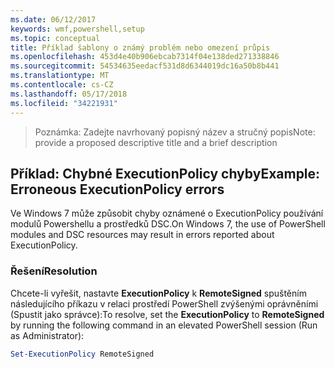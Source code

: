 ```yaml
---
ms.date: 06/12/2017
keywords: wmf,powershell,setup
ms.topic: conceptual
title: Příklad šablony o známý problém nebo omezení průpis
ms.openlocfilehash: 453d4e40b906ebcab7314f04e138ded271338846
ms.sourcegitcommit: 54534635eedacf531d8d6344019dc16a50b8b441
ms.translationtype: MT
ms.contentlocale: cs-CZ
ms.lasthandoff: 05/17/2018
ms.locfileid: "34221931"
---
```

><span data-ttu-id="496ef-103">Poznámka: Zadejte navrhovaný popisný název a stručný popis</span><span class="sxs-lookup"><span data-stu-id="496ef-103">Note: provide a proposed descriptive title and a brief description</span></span>

## <a name="example-erroneous-executionpolicy-errors"></a><span data-ttu-id="496ef-104">Příklad: Chybné ExecutionPolicy chyby</span><span class="sxs-lookup"><span data-stu-id="496ef-104">Example: Erroneous ExecutionPolicy errors</span></span> ##
<span data-ttu-id="496ef-105">Ve Windows 7 může způsobit chyby oznámené o ExecutionPolicy používání modulů Powershellu a prostředků DSC.</span><span class="sxs-lookup"><span data-stu-id="496ef-105">On Windows 7, the use of PowerShell modules and DSC resources may result in errors reported about ExecutionPolicy.</span></span>

### <a name="resolution"></a><span data-ttu-id="496ef-106">Řešení</span><span class="sxs-lookup"><span data-stu-id="496ef-106">Resolution</span></span>

<span data-ttu-id="496ef-107">Chcete-li vyřešit, nastavte **ExecutionPolicy** k **RemoteSigned** spuštěním následujícího příkazu v relaci prostředí PowerShell zvýšenými oprávněními (Spustit jako správce):</span><span class="sxs-lookup"><span data-stu-id="496ef-107">To resolve, set the **ExecutionPolicy** to **RemoteSigned** by running the following command in an elevated PowerShell session (Run as Administrator):</span></span>

```powershell
Set-ExecutionPolicy RemoteSigned
```
